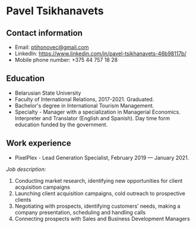 Pavel Tsikhanavets
==================
**Contact information**
-----------------------
* Email: ptihonovec@gmail.com
* LinkedIn: https://www.linkedin.com/in/pavel-tsikhanavets-46b98117b/
* Mobile phone number: +375 44 757 18 28

**Education**
-------------
* Belarusian State University
* Faculty of International Relations, 2017-2021. Graduated.
* Bachelor's degree in International Tourism Management.
* Specialty - Manager with a specialization in Managerial Economics. Interpreter and Translator (English and Spanish). Day time form education funded by the government.

**Work experience**
-------------------
* PixelPlex - Lead Generation Specialist, February 2019 — January 2021.

_Job description:_
1. Conducting market research, identifying new opportunities for client acquisition campaigns
1. Launching client acquisition campaigns, cold outreach to prospective clients
1. Negotiating with prospects, identifying customers’ needs, making a company presentation, scheduling and handling calls
1. Connecting prospects with Sales and Business Development Managers

